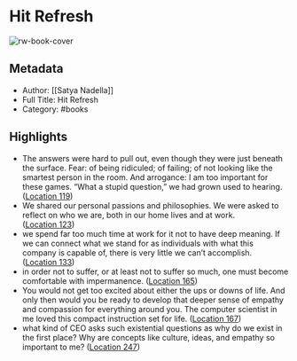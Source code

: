 # Hit Refresh

![rw-book-cover](https://images-na.ssl-images-amazon.com/images/I/518l2awqcnL._SL200_.jpg)

## Metadata
- Author: [[Satya Nadella]]
- Full Title: Hit Refresh
- Category: #books

## Highlights
- The answers were hard to pull out, even though they were just beneath the surface. Fear: of being ridiculed; of failing; of not looking like the smartest person in the room. And arrogance: I am too important for these games. “What a stupid question,” we had grown used to hearing. ([Location 119](https://readwise.io/to_kindle?action=open&asin=B06XX4KH4R&location=119))
- We shared our personal passions and philosophies. We were asked to reflect on who we are, both in our home lives and at work. ([Location 123](https://readwise.io/to_kindle?action=open&asin=B06XX4KH4R&location=123))
- we spend far too much time at work for it not to have deep meaning. If we can connect what we stand for as individuals with what this company is capable of, there is very little we can’t accomplish. ([Location 133](https://readwise.io/to_kindle?action=open&asin=B06XX4KH4R&location=133))
- in order not to suffer, or at least not to suffer so much, one must become comfortable with impermanence. ([Location 165](https://readwise.io/to_kindle?action=open&asin=B06XX4KH4R&location=165))
- You would not get too excited about either the ups or downs of life. And only then would you be ready to develop that deeper sense of empathy and compassion for everything around you. The computer scientist in me loved this compact instruction set for life. ([Location 167](https://readwise.io/to_kindle?action=open&asin=B06XX4KH4R&location=167))
- what kind of CEO asks such existential questions as why do we exist in the first place? Why are concepts like culture, ideas, and empathy so important to me? ([Location 247](https://readwise.io/to_kindle?action=open&asin=B06XX4KH4R&location=247))
